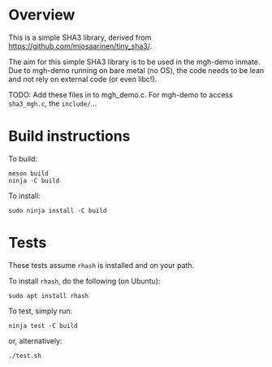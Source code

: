# Overview

This is a simple SHA3 library, derived from
https://github.com/mjosaarinen/tiny_sha3/.

The aim for this simple SHA3 library is to be used in the mgh-demo inmate. Due
to mgh-demo running on bare metal (no OS), the code needs to be lean and not
rely on external code (or even libc!).

TODO: Add these files in to mgh_demo.c.
For mgh-demo to access `sha3_mgh.c`, the `include/`...

# Build instructions

To build:

    meson build
    ninja -C build

To install:

    sudo ninja install -C build

# Tests

These tests assume `rhash` is installed and on your path.

To install `rhash`, do the following (on Ubuntu):

    sudo apt install rhash

To test, simply run:

    ninja test -C build

or, alternatively:

    ./test.sh

